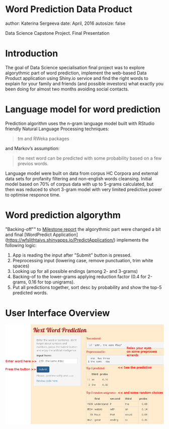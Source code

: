 Word Prediction Data Product
========================================================
author: Katerina Sergeeva
date: April, 2016
autosize: false

Data Science Capstone Project.
Final Presentation


Introduction
========================================================

The goal of Data Science specialisation final project was to explore algorythmic part of word prediction, implement the web-based Data Product application using Shiny.io service and find the right words to explain for your family and friends (and possible investors) what exactly you been doing for almost two months avoiding social contacts.

Language model for word prediction
========================================================

Prediction algorithm uses the n-gram language model built with RStudio friendly Natural Language Processing techniques:
> tm and RWeka packages

and Markov’s assumption:
> the next word can be predicted with some probability based on a few previos words.

Language model were built on data from corpus HC Corpora and external data sets for profanity filtering and non-english words cleansing. Initial model based on 70% of corpus data with up to 5-grams calculated, but then was reduced to short 3-gram model with very limited predictive power to optimise responce time.

Word prediction algorythm
========================================================

"Backing-off"" to [Milestone report](http://rpubs.com/once_again_wfslithtaivs/162775) the algorythmic part were changed a bit and final [WordPredict Application] (https://wfslithtaivs.shinyapps.io/PredictApplication/) implements the following logic:

1. App is reading the input after "Submit" button is pressed.
2. Preprocessing input (lowering case, remove punctuation, trim white spaces)
3. Looking up for all possible endings (among 2- and 3-grams)
4. Backing-of to the lower-grams applying reduction factor (0.4 for 2-grams, 0.16 for top unigrams).
5. Put all predictions together, sort desc by probability and show the top-5 predicted words.

User Interface Overview
========================================================

![alt text](snapshot1.png)

